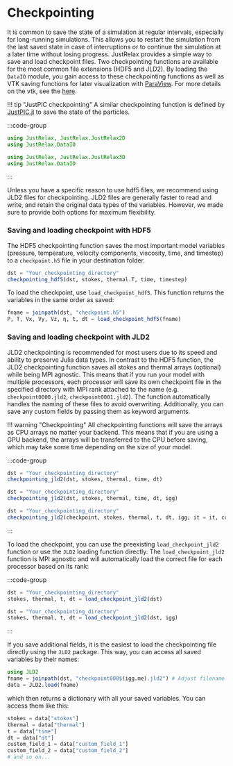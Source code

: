 # Checkpointing

It is common to save the state of a simulation at regular intervals, especially for long-running simulations. This allows you to restart the simulation from the last saved state in case of interruptions or to continue the simulation at a later time without losing progress. JustRelax provides a simple way to save and load checkpoint files. Two checkpointing functions are available for the most common file extensions (HDF5 and JLD2). By loading the `DataIO` module, you gain access to these checkpointing functions as well as VTK saving functions for later visualization with [ParaView](https://www.paraview.org/).
For more details on the vtk, see the [here](./subduction2D/subduction2D.md).

!!! tip "JustPIC checkpointing"  A similar checkpointing function is defined by [JustPIC.jl](https://juliageodynamics.github.io/JustPIC.jl/dev/IO/) to save the state of the particles.


:::code-group

```julia [2D module]
using JustRelax, JustRelax.JustRelax2D
using JustRelax.DataIO
```

```julia [3D module]
using JustRelax, JustRelax.JustRelax3D
using JustRelax.DataIO
```
:::

Unless you have a specific reason to use hdf5 files, we recommend using JLD2 files for checkpointing. JLD2 files are generally faster to read and write, and retain the original data types of the variables. However, we made sure to provide both options for maximum flexibility.

### Saving and loading checkpoint with HDF5
The HDF5 checkpointing function saves the most important model variables (pressure, temperature, velocity components, viscosity, time, and timestep) to a `checkpoint.h5` file in your destination folder.

```julia
dst = "Your_checkpointing_directory"
checkpointing_hdf5(dst, stokes, thermal.T, time, timestep)
```

To load the checkpoint, use `load_checkpoint_hdf5`. This function returns the variables in the same order as saved:

```julia
fname = joinpath(dst, "checkpoint.h5")
P, T, Vx, Vy, Vz, η, t, dt = load_checkpoint_hdf5(fname)
```

### Saving and loading checkpoint with JLD2
JLD2 checkpointing is recommended for most users due to its speed and ability to preserve Julia data types. In contrast to the HDF5 function, the JLD2 checkpointing function saves all stokes and thermal arrays (optional) while being MPI agnostic. This means that if you run your model with multiple processors, each processor will save its own checkpoint file in the specified directory with MPI rank attached to the name (e.g. `checkpoint0000.jld2`, `checkpoint0001.jld2`). The function automatically handles the naming of these files to avoid overwriting. Additionally, you can save any custom fields by passing them as keyword arguments.

!!! warning "Checkpointing" All checkpointing functions will save the arrays as CPU arrays no matter your backend. This means that if you are using a GPU backend, the arrays will be transferred to the CPU before saving, which may take some time depending on the size of your model.

:::code-group

```julia [Normal use]
dst = "Your_checkpointing_directory"
checkpointing_jld2(dst, stokes, thermal, time, dt)
```

```julia [MPI]
dst = "Your_checkpointing_directory"
checkpointing_jld2(dst, stokes, thermal, time, dt, igg)
```

```julia [Additional fields]
dst = "Your_checkpointing_directory"
checkpointing_jld2(checkpoint, stokes, thermal, t, dt, igg; it = it, custom_field_1 = some_data, custom_field_2 = example_vector)
```
:::

To load the checkpoint, you can use the preexisting `load_checkpoint_jld2` function or use the `JLD2` loading function directly. The `load_checkpoint_jld2` function is MPI agnostic and will automatically load the correct file for each processor based on its rank:

:::code-group

```julia [Normal use]
dst = "Your_checkpointing_directory"
stokes, thermal, t, dt = load_checkpoint_jld2(dst)
```

```julia [MPI]
dst = "Your_checkpointing_directory"
stokes, thermal, t, dt = load_checkpoint_jld2(dst, igg)
```
:::

If you save additional fields, it is the easiest to load the checkpointing file directly using the `JLD2` package. This way, you can access all saved variables by their names:

```julia
using JLD2
fname = joinpath(dst, "checkpoint000$(igg.me).jld2") # Adjust filename for MPI if needed
data = JLD2.load(fname)
```
which then returns a dictionary with all your saved variables. You can access them like this:

```julia
stokes = data["stokes"]
thermal = data["thermal"]
t = data["time"]
dt = data["dt"]
custom_field_1 = data["custom_field_1"]
custom_field_2 = data["custom_field_2"]
# and so on...
```
